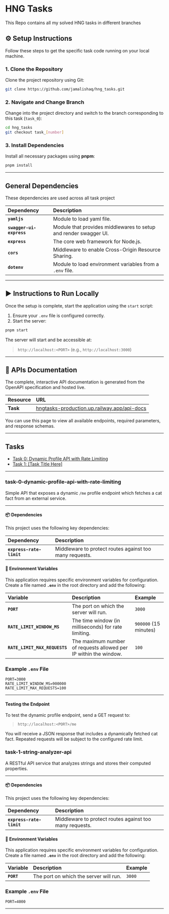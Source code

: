 # HNG Tasks
This Repo contains all my solved HNG tasks in different branches

## ⚙️ Setup Instructions

Follow these steps to get the specific task code running on your local machine.

### 1. Clone the Repository

Clone the project repository using Git:

```bash
git clone https://github.com/jamalishaq/hng_tasks.git
````

### 2. Navigate and Change Branch

Change into the project directory and switch to the branch corresponding to this task (`task_0`):

```bash
cd hng_tasks
git checkout task_[number]
```

### 3. Install Dependencies

Install all necessary packages using **pnpm**:

```bash
pnpm install
```
-----

## General Dependencies

These dependencies are used across all task project

| Dependency | Description |
| :--- | :--- |
| **`yamljs`** | Module to load yaml file. |
| **`swagger-ui-express`** | Module that provides middlewares to setup and render swagger UI. |
| **`express`** | The core web framework for Node.js. |
| **`cors`** | Middleware to enable Cross-Origin Resource Sharing. |
| **`dotenv`** | Module to load environment variables from a `.env` file. |

-----


## ▶️ Instructions to Run Locally

Once the setup is complete, start the application using the `start` script:

1.  Ensure your `.env` file is configured correctly.
2.  Start the server:

<!-- end list -->

```bash
pnpm start
```

The server will start and be accessible at:

> `http://localhost:<PORT>` (e.g., `http://localhost:3000`)

-----

## 📖 APIs Documentation

The complete, interactive API documentation is generated from the OpenAPI specification and hosted live.

| Resource | URL |
| :--- | :--- |
| **Task** | [hngtasks-production.up.railway.app/api-docs](https://hngtasks-production.up.railway.app/api-docs) |

You can use this page to view all available endpoints, required parameters, and response schemas.

-----

## Tasks
* [Task 0: Dynamic Profile API with Rate Limiting](#task-0-dynamic-profile-api-with-rate-limiting)
* [Task 1: [Task Title Here]](#task-1-string-analyzer-api)

---

### task-0-dynamic-profile-api-with-rate-limiting

Simple API that exposes a dynamic `/me` profile endpoint which fetches a cat fact from an external service.

-----

#### 📦 Dependencies

This project uses the following key dependencies:

| Dependency | Description |
| :--- | :--- |
| **`express-rate-limit`** | Middleware to protect routes against too many requests. |

#### 🔑 Environment Variables

This application requires specific environment variables for configuration. Create a file named **`.env`** in the root directory and add the following:

| Variable | Description | Example |
| :--- | :--- | :--- |
| **`PORT`** | The port on which the server will run. | `3000` |
| **`RATE_LIMIT_WINDOW_MS`** | The time window (in milliseconds) for rate limiting. | `900000` (15 minutes) |
| **`RATE_LIMIT_MAX_REQUESTS`** | The maximum number of requests allowed per IP within the window. | `100` |

### Example `.env` File

```dotenv
PORT=3000
RATE_LIMIT_WINDOW_MS=900000
RATE_LIMIT_MAX_REQUESTS=100
```

-----

#### Testing the Endpoint

To test the dynamic profile endpoint, send a GET request to:

> `http://localhost:<PORT>/me`

You will receive a JSON response that includes a dynamically fetched cat fact. Repeated requests will be subject to the configured rate limit.

### task-1-string-analyzer-api

A RESTful API service that analyzes strings and stores their computed properties.

-----

#### 📦 Dependencies

This project uses the following key dependencies:

| Dependency | Description |
| :--- | :--- |
| **`express-rate-limit`** | Middleware to protect routes against too many requests. |

#### 🔑 Environment Variables

This application requires specific environment variables for configuration. Create a file named **`.env`** in the root directory and add the following:

| Variable | Description | Example |
| :--- | :--- | :--- |
| **`PORT`** | The port on which the server will run. | `3000` |

### Example `.env` File

```dotenv
PORT=4000
```
-----